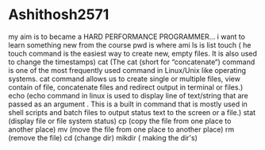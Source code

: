# Ashithosh2571
my aim is to became a HARD PERFORMANCE PROGRAMMER...  i want to learn something new from the course 
pwd is where ami
ls is list 
touch  ( he touch command is the easiest way to create new, empty files. It is also used to change the timestamps)
cat (The cat (short for “concatenate“) command is one of the most frequently used command in Linux/Unix like operating systems. cat command allows us to create single or multiple files, view contain of file, concatenate files and redirect output in terminal or files.)
echo (echo command in linux is used to display line of text/string that are passed as an argument . This is a built in command that is mostly used in shell scripts and batch files to output status text to the screen or a file.)
stat (display file or file system status)
cp (copy the file from one place to another place)
mv (move the file from one place to another place)
rm (remove the file)
cd (change dir)
mikdir ( making the dir's)
